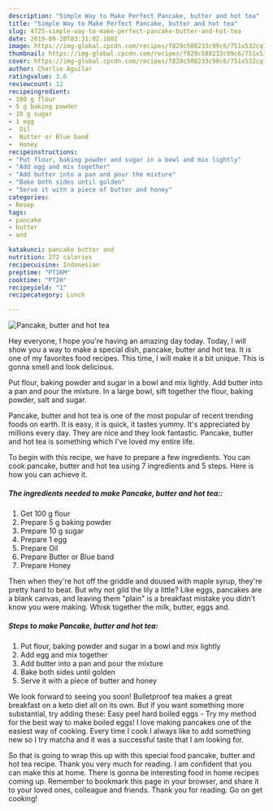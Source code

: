 ```yaml
---
description: "Simple Way to Make Perfect Pancake, butter and hot tea"
title: "Simple Way to Make Perfect Pancake, butter and hot tea"
slug: 4725-simple-way-to-make-perfect-pancake-butter-and-hot-tea
date: 2019-09-20T03:31:02.180Z
image: https://img-global.cpcdn.com/recipes/f829c508233c99c6/751x532cq70/pancake-butter-and-hot-tea-recipe-main-photo.jpg
thumbnail: https://img-global.cpcdn.com/recipes/f829c508233c99c6/751x532cq70/pancake-butter-and-hot-tea-recipe-main-photo.jpg
cover: https://img-global.cpcdn.com/recipes/f829c508233c99c6/751x532cq70/pancake-butter-and-hot-tea-recipe-main-photo.jpg
author: Charlie Aguilar
ratingvalue: 3.6
reviewcount: 12
recipeingredient:
- 100 g flour
- 5 g baking powder
- 10 g sugar
- 1 egg
-  Oil
-  Butter or Blue band
-  Honey
recipeinstructions:
- "Put flour, baking powder and sugar in a bowl and mix lightly"
- "Add egg and mix together"
- "Add butter into a pan and pour the mixture"
- "Bake both sides until golden"
- "Serve it with a piece of butter and honey"
categories:
- Resep
tags:
- pancake
- butter
- and

katakunci: pancake butter and
nutrition: 272 calories
recipecuisine: Indonesian
preptime: "PT16M"
cooktime: "PT2H"
recipeyield: "1"
recipecategory: Lunch

---
```



![Pancake, butter and hot tea](https://img-global.cpcdn.com/recipes/f829c508233c99c6/751x532cq70/pancake-butter-and-hot-tea-recipe-main-photo.jpg)

Hey everyone, I hope you're having an amazing day today. Today, I will show you a way to make a special dish, pancake, butter and hot tea. It is one of my favorites food recipes. This time, I will make it a bit unique. This is gonna smell and look delicious.

Put flour, baking powder and sugar in a bowl and mix lightly. Add butter into a pan and pour the mixture. In a large bowl, sift together the flour, baking powder, salt and sugar.

Pancake, butter and hot tea is one of the most popular of recent trending foods on earth. It is easy, it is quick, it tastes yummy. It's appreciated by millions every day. They are nice and they look fantastic. Pancake, butter and hot tea is something which I've loved my entire life.


To begin with this recipe, we have to prepare a few ingredients. You can cook pancake, butter and hot tea using 7 ingredients and 5 steps. Here is how you can achieve it.

##### The ingredients needed to make Pancake, butter and hot tea::

1. Get 100 g flour
1. Prepare 5 g baking powder
1. Prepare 10 g sugar
1. Prepare 1 egg
1. Prepare  Oil
1. Prepare  Butter or Blue band
1. Prepare  Honey


Then when they&#39;re hot off the griddle and doused with maple syrup, they&#39;re pretty hard to beat. But why not gild the lily a little? Like eggs, pancakes are a blank canvas, and leaving them &#34;plain&#34; is a breakfast mistake you didn&#39;t know you were making. Whisk together the milk, butter, eggs and. 

##### Steps to make Pancake, butter and hot tea:

1. Put flour, baking powder and sugar in a bowl and mix lightly
1. Add egg and mix together
1. Add butter into a pan and pour the mixture
1. Bake both sides until golden
1. Serve it with a piece of butter and honey


We look forward to seeing you soon! Bulletproof tea makes a great breakfast on a keto diet all on its own. But if you want something more substantial, try adding these: Easy peel hard boiled eggs - Try my method for the best way to make boiled eggs! I love making pancakes one of the easiest way of cooking. Every time I cook I always like to add something new so I try matcha and it was a successful taste that I am looking for. 

So that is going to wrap this up with this special food pancake, butter and hot tea recipe. Thank you very much for reading. I am confident that you can make this at home. There is gonna be interesting food in home recipes coming up. Remember to bookmark this page in your browser, and share it to your loved ones, colleague and friends. Thank you for reading. Go on get cooking!
